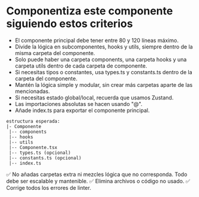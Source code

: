 # Componentiza este componente siguiendo estos criterios

- El componente principal debe tener entre 80 y 120 líneas máximo.
- Divide la lógica en subcomponentes, hooks y utils, siempre dentro de la misma carpeta del componente.
- Solo puede haber una carpeta components, una carpeta hooks y una carpeta utils dentro de cada carpeta de componente.
- Si necesitas tipos o constantes, usa types.ts y constants.ts dentro de la carpeta del componente.
- Mantén la lógica simple y modular, sin crear más carpetas aparte de las mencionadas.
- Si necesitas estado global/local, recuerda que usamos Zustand.
- Las importaciones absolutas se hacen usando "@".
- Añade index.ts para exportar el componente principal.

```plain-text
estructura esperada:
|- Componente
 |-- components
 |-- hooks
 |-- utils
 |-- Componente.tsx
 |-- types.ts (opcional)
 |-- constants.ts (opcional)
 |-- index.ts
```

✅ No añadas carpetas extra ni mezcles lógica que no corresponda. Todo debe ser escalable y mantenible.
✅ Elimina archivos o código no usado.
✅ Corrige todos los errores de linter.
